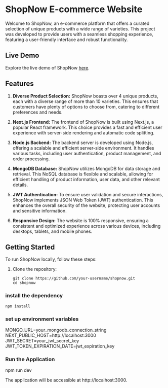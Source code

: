 # ShopNow E-commerce Website

Welcome to ShopNow, an e-commerce platform that offers a curated selection of unique products with a wide range of varieties. This project was developed to provide users with a seamless shopping experience, featuring a user-friendly interface and robust functionality.

## Live Demo

Explore the live demo of ShopNow [here](https://shop-now-ecommerce.vercel.app/).

## Features

1. **Diverse Product Selection:** ShopNow boasts over 4 unique products, each with a diverse range of more than 10 varieties. This ensures that customers have plenty of options to choose from, catering to different preferences and needs.

2. **Next.js Frontend:** The frontend of ShopNow is built using Next.js, a popular React framework. This choice provides a fast and efficient user experience with server-side rendering and automatic code splitting.

3. **Node.js Backend:** The backend server is developed using Node.js, offering a scalable and efficient server-side environment. It handles various tasks, including user authentication, product management, and order processing.

4. **MongoDB Database:** ShopNow utilizes MongoDB for data storage and retrieval. This NoSQL database is flexible and scalable, allowing for efficient handling of product information, user data, and other relevant details.

5. **JWT Authentication:** To ensure user validation and secure interactions, ShopNow implements JSON Web Token (JWT) authentication. This enhances the overall security of the website, protecting user accounts and sensitive information.

6. **Responsive Design:** The website is 100% responsive, ensuring a consistent and optimized experience across various devices, including desktops, tablets, and mobile phones.

## Getting Started

To run ShopNow locally, follow these steps:

1. Clone the repository:

   ```
   git clone https://github.com/your-username/shopnow.git
   cd shopnow
   ```

### install the dependency

```
npm install
```

### set up environment variables

MONGO_URL=your_mongodb_connection_string \
NEXT_PUBLIC_HOST=http://localhost:3000 \
JWT_SECRET=your_jwt_secret_key \
JWT_TOKEN_EXPIRATION_DATE=jwt_expiration_key

### Run the Application

npm run dev

The application will be accessible at http://localhost:3000.
